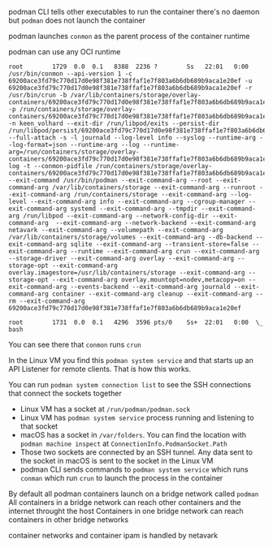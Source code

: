 podman CLI tells other executables to run the container
there's no daemon but `podman` does not launch the container

podman launches `conmon` as the parent process of the container runtime

podman can use any OCI runtime


```
root        1729  0.0  0.1   8388  2236 ?        Ss   22:01   0:00 /usr/bin/conmon --api-version 1 -c 69200ace3fd79c770d17d0e98f381e738ffaf1e7f803a6b6db689b9aca1e20ef -u 69200ace3fd79c770d17d0e98f381e738ffaf1e7f803a6b6db689b9aca1e20ef -r /usr/bin/crun -b /var/lib/containers/storage/overlay-containers/69200ace3fd79c770d17d0e98f381e738ffaf1e7f803a6b6db689b9aca1e20ef/userdata -p /run/containers/storage/overlay-containers/69200ace3fd79c770d17d0e98f381e738ffaf1e7f803a6b6db689b9aca1e20ef/userdata/pidfile -n keen_volhard --exit-dir /run/libpod/exits --persist-dir /run/libpod/persist/69200ace3fd79c770d17d0e98f381e738ffaf1e7f803a6b6db689b9aca1e20ef --full-attach -s -l journald --log-level info --syslog --runtime-arg --log-format=json --runtime-arg --log --runtime-arg=/run/containers/storage/overlay-containers/69200ace3fd79c770d17d0e98f381e738ffaf1e7f803a6b6db689b9aca1e20ef/userdata/oci-log -t --conmon-pidfile /run/containers/storage/overlay-containers/69200ace3fd79c770d17d0e98f381e738ffaf1e7f803a6b6db689b9aca1e20ef/userdata/conmon.pid --exit-command /usr/bin/podman --exit-command-arg --root --exit-command-arg /var/lib/containers/storage --exit-command-arg --runroot --exit-command-arg /run/containers/storage --exit-command-arg --log-level --exit-command-arg info --exit-command-arg --cgroup-manager --exit-command-arg systemd --exit-command-arg --tmpdir --exit-command-arg /run/libpod --exit-command-arg --network-config-dir --exit-command-arg  --exit-command-arg --network-backend --exit-command-arg netavark --exit-command-arg --volumepath --exit-command-arg /var/lib/containers/storage/volumes --exit-command-arg --db-backend --exit-command-arg sqlite --exit-command-arg --transient-store=false --exit-command-arg --runtime --exit-command-arg crun --exit-command-arg --storage-driver --exit-command-arg overlay --exit-command-arg --storage-opt --exit-command-arg overlay.imagestore=/usr/lib/containers/storage --exit-command-arg --storage-opt --exit-command-arg overlay.mountopt=nodev,metacopy=on --exit-command-arg --events-backend --exit-command-arg journald --exit-command-arg container --exit-command-arg cleanup --exit-command-arg --rm --exit-command-arg 69200ace3fd79c770d17d0e98f381e738ffaf1e7f803a6b6db689b9aca1e20ef

root        1731  0.0  0.1   4296  3596 pts/0    Ss+  22:01   0:00  \_ bash
```

You can see there that `conmon` runs `crun`


In the Linux VM you find this
`podman system service`
and that starts up an API Listener for remote clients. That is how this works.

You can run `podman system connection list` to see the SSH connections that connect the sockets together



* Linux VM has a socket at `/run/podman/podman.sock`
* Linux VM has `podman system service` process running and listening to that socket
* macOS has a socket in `/var/folders`. You can find the location with `podman machine inspect` at `ConnectionInfo.PodmanSocket.Path`
* Those two sockets are connected by an SSH tunnel. Any data sent to the socket in macOS is sent to the socket in the Linux VM
* podman CLI sends commands to `podman system service` which runs `conman` which run `crun` to launch the process in the container

By default all podman containers launch on a bridge network called `podman`
All containers in a bridge network can reach other containers and the internet throught the host
Containers in one bridge network can reach containers in other bridge networks


container networks and container ipam is handled by netavark